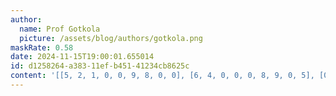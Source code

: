 ```yaml
---
author:
  name: Prof Gotkola
  picture: /assets/blog/authors/gotkola.png
maskRate: 0.58
date: 2024-11-15T19:00:01.655014
id: d1258264-a383-11ef-b451-41234cb8625c
content: '[[5, 2, 1, 0, 0, 9, 8, 0, 0], [6, 4, 0, 0, 0, 8, 9, 0, 5], [0, 0, 0, 0, 6, 0, 0, 0, 7], [3, 8, 0, 0, 5, 6, 2, 1, 0], [7, 0, 0, 2, 0, 0, 6, 0, 3], [0, 0, 0, 0, 8, 0, 5, 0, 0], [4, 0, 0, 0, 2, 5, 0, 0, 0], [0, 0, 3, 0, 0, 7, 4, 6, 0], [0, 0, 2, 6, 4, 3, 0, 0, 0]]'
---
```

